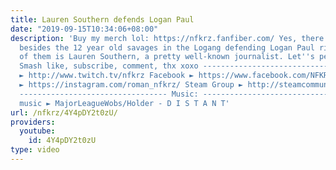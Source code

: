 ```yaml
---
title: Lauren Southern defends Logan Paul
date: "2019-09-15T10:34:06+08:00"
description: 'Buy my merch lol: https://nfkrz.fanfiber.com/ Yes, there are some people
  besides the 12 year old savages in the Logang defending Logan Paul right now. One
  of them is Lauren Southern, a pretty well-known journalist. Let''s peep this out.
  Smash like, subscribe, comment, thx xoxo --------------------------------- Twitch
  ► http://www.twitch.tv/nfkrz Facebook ► https://www.facebook.com/NFKRZ1 Instagram
  ► https://instagram.com/roman_nfkrz/ Steam Group ► http://steamcommunity.com/groups/nfkrzgroup
  --------------------------------- Music: --------------------------------- Outro
  music ► MajorLeagueWobs/Holder - D I S T A N T'
url: /nfkrz/4Y4pDY2t0zU/
providers:
  youtube:
    id: 4Y4pDY2t0zU
type: video
---
```

